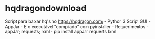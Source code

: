 # hqdragondownload
Script para baixar hq's no https://hqdragon.com/ -
Python 3
Script GUI - AppJar -
E o executável "compilado" com pyinstaller -
Requerimentos - appJar; requests; lxml - pip install appJar requests lxml
